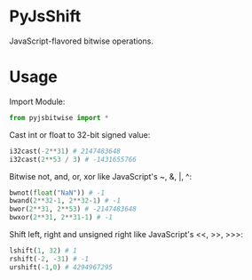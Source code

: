 # PyJsShift
JavaScript-flavored bitwise operations.

# Usage
Import Module:
```python
from pyjsbitwise import *
```

Cast int or float to 32-bit signed value:
```python
i32cast(-2**31) # 2147483648
i32cast(2**53 / 3) # -1431655766
```

Bitwise not, and, or, xor like JavaScript's ~, &, |, ^:
```python
bwnot(float("NaN")) # -1
bwand(2**32-1, 2**32-1) # -1
bwor(2**31, 2**53) # -2147483648
bwxor(2**31, 2**31-1) # -1
```

Shift left, right and unsigned right like JavaScript's <<, >>, >>>:
```python
lshift(1, 32) # 1
rshift(-2, -31) # -1
urshift(-1,0) # 4294967295
```
